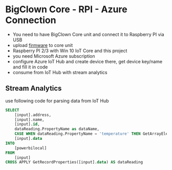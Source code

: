 # BigClown Core - RPI - Azure Connection
- You need to have BigClown Core unit and connect it to Raspberry PI via USB
- upload [firmware](https://github.com/bigclownlabs/bcp-wireless-circus/releases/tag/v1.0.0)  to core unit
- Raspberry PI 2/3 with Win 10 IoT Core and this project
- you need Microsoft Azure subscription
- configure Azure IoT Hub and create device there, get device key/name and fill it in code
- consume from IoT Hub with stream analytics

## Stream Analytics
use following code for parsing data from IoT Hub
```sql
SELECT
    [input].address,
    [input].name,
    [input].id,
    dataReading.PropertyName as dataName,
    CASE WHEN dataReading.PropertyName = 'temperature' THEN GetArrayElement(dataReading.PropertyValue, 0) ELSE dataReading.PropertyValue END as dataValue,     
    [input].data
INTO
    [powerbilocal]
FROM
    [input]
CROSS APPLY GetRecordProperties([input].data) AS dataReading
```
